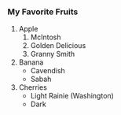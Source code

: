 ### My Favorite Fruits
1. Apple
   1. McIntosh
   2. Golden Delicious
   3. Granny Smith
2. Banana
   * Cavendish
   * Sabah
3. Cherries
   - Light Rainie (Washington)
   - Dark 

